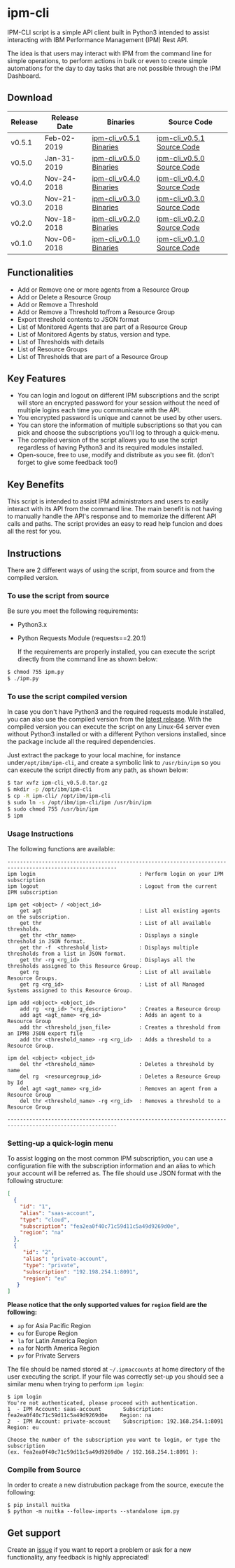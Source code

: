 # ipm-cli

IPM-CLI script is a simple API client built in Python3 intended to assist interacting with IBM Performance Management (IPM) Rest API. 

The idea is that users may interact with IPM from the command line for simple operations, to perform actions in bulk or even to create simple automations for the day to day tasks that are not possible through the IPM Dashboard.

## Download

| Release | Release Date |                                                   Binaries                                                    |                                     Source Code                                      |
| ------- | ------------ | ------------------------------------------------------------------------------------------------------------- | ------------------------------------------------------------------------------------ |
| v0.5.1  | Feb-02-2019  | [ipm-cli_v0.5.1 Binaries](https://github.com/fsilveir/ipm-cli/releases/download/v0.5.1/ipm-cli_v0.5.1.tar.gz) | [ipm-cli_v0.5.1 Source Code](https://github.com/fsilveir/ipm-cli/archive/v0.5.1.zip) |
| v0.5.0  | Jan-31-2019  | [ipm-cli_v0.5.0 Binaries](https://github.com/fsilveir/ipm-cli/releases/download/v0.5.0/ipm-cli_v0.5.0.tar.gz) | [ipm-cli_v0.5.0 Source Code](https://github.com/fsilveir/ipm-cli/archive/v0.5.0.zip) |
| v0.4.0  | Nov-24-2018  | [ipm-cli_v0.4.0 Binaries](https://github.com/fsilveir/ipm-cli/releases/download/v0.4.0/ipm-cli_v0.4.0.tar.gz) | [ipm-cli_v0.4.0 Source Code](https://github.com/fsilveir/ipm-cli/archive/v0.4.0.zip) |
| v0.3.0  | Nov-21-2018  | [ipm-cli_v0.3.0 Binaries](https://github.com/fsilveir/ipm-cli/releases/download/v0.3.0/ipm-cli_v0.3.0.tar.gz) | [ipm-cli_v0.3.0 Source Code](https://github.com/fsilveir/ipm-cli/archive/v0.3.0.zip) |
| v0.2.0  | Nov-18-2018  | [ipm-cli_v0.2.0 Binaries](https://github.com/fsilveir/ipm-cli/releases/download/v0.2.0/ipm-cli_v0.2.0.tar.gz) | [ipm-cli_v0.2.0 Source Code](https://github.com/fsilveir/ipm-cli/archive/v0.2.0.zip) |
| v0.1.0  | Nov-06-2018  | [ipm-cli_v0.1.0 Binaries](https://github.com/fsilveir/ipm-cli/releases/download/v0.1.0/ipm-cli_v0.1.0.tar.gz) | [ipm-cli_v0.1.0 Source Code](https://github.com/fsilveir/ipm-cli/archive/v0.1.0.zip) |

## Functionalities

-   Add or Remove one or more agents from a Resource Group
-   Add or Delete a Resource Group
-   Add or Remove a Threshold
-   Add or Remove a Threshold to/from a Resource Group
-   Export threshold contents to JSON format 
-   List of Monitored Agents that are part of a Resource Group
-   List of Monitored Agents by status, version and type.
-   List of Thresholds with details
-   List of Resource Groups
-   List of Thresholds that are part of a Resource Group

## Key Features

-   You can login and logout on different IPM subscriptions and the script will store an encrypted password for your session without the need of multiple logins each time you communicate with the API.
-   You encrypted password is unique and cannot be used by other users.
-   You can store the information of multiple subscriptions so that you can pick and choose the subscriptions you'll log to through a quick-menu.
-   The compiled version of the script allows you to use the script regardless of having Python3 and its required modules installed.
-   Open-souce, free to use, modify and distribute as you see fit. (don't forget to give some feedback too!)

## Key Benefits

This script is intended to assist IPM administrators and users to easily interact with its API from the command line. The main benefit is not having to manually handle the API's response and to memorize the different API calls and paths. The script provides an easy to read help funcion and does all the rest for you.

## Instructions

There are 2 different ways of using the script, from source and from the compiled version.

### To use the script from source

Be sure you meet the following requirements:

-   Python3.x
-   Python Requests Module (requests==2.20.1)

    If the requirements are properly installed, you can execute the script directly from the command line as shown below: 

```bash
$ chmod 755 ipm.py
$ ./ipm.py
```

### To use the script compiled version

In case you don't have Python3 and the required requests module installed, you can also use the compiled version from the [latest release](https://github.com/fsilveir/ipm-cli/releases). With the compiled version you can execute the script on any Linux-64 server even without Python3 installed or with a different Python versions installed, since the package include all the required dependencies.

Just extract the package to your local machine, for instance under`/opt/ibm/ipm-cli`, and create a symbolic link to `/usr/bin/ipm` so you can execute the script directly from any path, as shown below:

```bash
$ tar xvfz ipm-cli_v0.5.0.tar.gz
$ mkdir -p /opt/ibm/ipm-cli
$ cp -R ipm-cli/ /opt/ibm/ipm-cli
$ sudo ln -s /opt/ibm/ipm-cli/ipm /usr/bin/ipm
$ sudo chmod 755 /usr/bin/ipm
$ ipm
```

### Usage Instructions

The following functions are available:

```properties
---------------------------------------------------------------------------------------------------------
ipm login                                 : Perform login on your IPM subscription
ipm logout                                : Logout from the current IPM subscription

ipm get <object> / <object_id>
    get agt                               : List all existing agents on the subscription.
    get thr                               : List of all available thresholds.
    get thr <thr_name>                    : Displays a single threshold in JSON format.
    get thr -f  <threshold_list>          : Displays multiple thresholds from a list in JSON format.
    get thr -rg <rg_id>                   : Displays all the thresholds assigned to this Resource Group.
    get rg                                : List of all available Resource Groups.
    get rg <rg_id>                        : List of all Managed Systems assigned to this Resource Group.

ipm add <object> <object_id>
    add rg  <rg_id> "<rg_description>"    : Creates a Resource Group
    add agt <agt_name> <rg_id>            : Adds an agent to a Resource Group
    add thr <threshold_json_file>         : Creates a threshold from an IPM8 JSON export file
    add thr <threshold_name> -rg <rg_id>  : Adds a threshold to a Resource Group.

ipm del <object> <object_id>
    del thr <threshold_name>              : Deletes a threshold by name
    del rg  <resourcegroup_id>            : Deletes a Resource Group by Id
    del agt <agt_name> <rg_id>            : Removes an agent from a Resource Group
    del thr <threshold_name> -rg <rg_id>  : Removes a threshold to a Resource Group

---------------------------------------------------------------------------------------------------------
```

### Setting-up a quick-login menu

To assist logging on the most common IPM subscription, you can use a configuration file with the subscription information and an alias to which your account will be referred as. The file should use JSON format with the following structure:

```json
[
  {
    "id": "1",
    "alias": "saas-account",
    "type": "cloud",
    "subscription": "fea2ea0f40c71c59d11c5a49d9269d0e",
    "region": "na"
  },
  {
     "id": "2",
     "alias": "private-account",
     "type": "private",
     "subscription": "192.198.254.1:8091",
     "region": "eu"
   }
]
```

**Please notice that the only supported values for `region` field are the following:**

-   `ap` for Asia Pacific Region
-   `eu` for Europe Region
-   `la` for Latin America Region
-   `na` for North America Region
-   `pv` for Private Servers

The file should be named stored at `~/.ipmaccounts` at home directory of the user executing the script. If your file was correctly set-up you should see a similar menu when trying to perform `ipm login`:

```shell
$ ipm login
You're not authenticated, please proceed with authentication.
1  - IPM Account: saas-account       Subscription: fea2ea0f40c71c59d11c5a49d9269d0e    Region: na
2  - IPM Account: private-account    Subscription: 192.168.254.1:8091                  Region: eu

Choose the number of the subscription you want to login, or type the subscription 
(ex. fea2ea0f40c71c59d11c5a49d9269d0e / 192.168.254.1:8091 ):
```

### Compile from Source

In order to create a new distrubution package from the source, execute the following:

```shell
$ pip install nuitka
$ python -m nuitka --follow-imports --standalone ipm.py
```

## Get support

Create an [issue](https://github.com/fsilveir/ipm-cli/issues) if you want to report a problem or ask for a new functionality, any feedback is highly appreciated!
